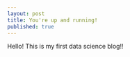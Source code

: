 ```yaml
---
layout: post
title: You're up and running!
published: true
---
```

Hello! This is my first data science blog!!
